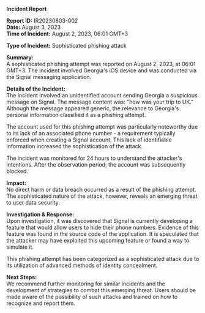 **Incident Report**

**Report ID:** IR20230803-002  
**Date:** August 3, 2023  
**Time of Incident:** August 2, 2023, 06:01 GMT+3  

**Type of Incident:** Sophisticated phishing attack  

**Summary:**  
A sophisticated phishing attempt was reported on August 2, 2023, at 06:01 GMT+3. The incident involved Georgia's iOS device and was conducted via the Signal messaging application. 

**Details of the Incident:**  
The incident involved an unidentified account sending Georgia a suspicious message on Signal. The message content was: "how was your trip to UK." Although the message appeared generic, the relevance to Georgia's personal information classified it as a phishing attempt.

The account used for this phishing attempt was particularly noteworthy due to its lack of an associated phone number - a requirement typically enforced when creating a Signal account. This lack of identifiable information increased the sophistication of the attack.

The incident was monitored for 24 hours to understand the attacker's intentions. After the observation period, the account was subsequently blocked.

**Impact:**  
No direct harm or data breach occurred as a result of the phishing attempt. The sophisticated nature of the attack, however, reveals an emerging threat to user data security. 

**Investigation & Response:**  
Upon investigation, it was discovered that Signal is currently developing a feature that would allow users to hide their phone numbers. Evidence of this feature was found in the source code of the application. It is speculated that the attacker may have exploited this upcoming feature or found a way to simulate it.

This phishing attempt has been categorized as a sophisticated attack due to its utilization of advanced methods of identity concealment.

**Next Steps:**  
We recommend further monitoring for similar incidents and the development of strategies to combat this emerging threat. Users should be made aware of the possibility of such attacks and trained on how to recognize and report them.
